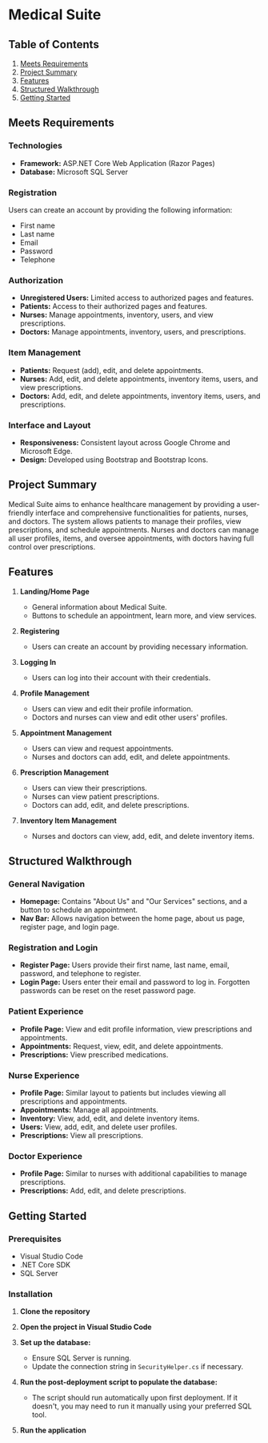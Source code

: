 # Medical Suite

## Table of Contents

1. [Meets Requirements](#meets-requirements)
2. [Project Summary](#project-summary)
3. [Features](#features)
4. [Structured Walkthrough](#structured-walkthrough)
5. [Getting Started](#getting-started)

## Meets Requirements

### Technologies

- **Framework:** ASP.NET Core Web Application (Razor Pages)
- **Database:** Microsoft SQL Server

### Registration

Users can create an account by providing the following information:
- First name
- Last name
- Email
- Password
- Telephone

### Authorization

- **Unregistered Users:** Limited access to authorized pages and features.
- **Patients:** Access to their authorized pages and features.
- **Nurses:** Manage appointments, inventory, users, and view prescriptions.
- **Doctors:** Manage appointments, inventory, users, and prescriptions.

### Item Management

- **Patients:** Request (add), edit, and delete appointments.
- **Nurses:** Add, edit, and delete appointments, inventory items, users, and view prescriptions.
- **Doctors:** Add, edit, and delete appointments, inventory items, users, and prescriptions.

### Interface and Layout

- **Responsiveness:** Consistent layout across Google Chrome and Microsoft Edge.
- **Design:** Developed using Bootstrap and Bootstrap Icons.

## Project Summary

Medical Suite aims to enhance healthcare management by providing a user-friendly interface and comprehensive functionalities for patients, nurses, and doctors. The system allows patients to manage their profiles, view prescriptions, and schedule appointments. Nurses and doctors can manage all user profiles, items, and oversee appointments, with doctors having full control over prescriptions.

## Features

1. **Landing/Home Page**
    - General information about Medical Suite.
    - Buttons to schedule an appointment, learn more, and view services.

2. **Registering**
    - Users can create an account by providing necessary information.

3. **Logging In**
    - Users can log into their account with their credentials.

4. **Profile Management**
    - Users can view and edit their profile information.
    - Doctors and nurses can view and edit other users' profiles.

5. **Appointment Management**
    - Users can view and request appointments.
    - Nurses and doctors can add, edit, and delete appointments.

6. **Prescription Management**
    - Users can view their prescriptions.
    - Nurses can view patient prescriptions.
    - Doctors can add, edit, and delete prescriptions.

7. **Inventory Item Management**
    - Nurses and doctors can view, add, edit, and delete inventory items.

## Structured Walkthrough

### General Navigation

- **Homepage:** Contains "About Us" and "Our Services" sections, and a button to schedule an appointment.
- **Nav Bar:** Allows navigation between the home page, about us page, register page, and login page.

### Registration and Login

- **Register Page:** Users provide their first name, last name, email, password, and telephone to register. 
- **Login Page:** Users enter their email and password to log in. Forgotten passwords can be reset on the reset password page.

### Patient Experience

- **Profile Page:** View and edit profile information, view prescriptions and appointments.
- **Appointments:** Request, view, edit, and delete appointments.
- **Prescriptions:** View prescribed medications.

### Nurse Experience

- **Profile Page:** Similar layout to patients but includes viewing all prescriptions and appointments.
- **Appointments:** Manage all appointments.
- **Inventory:** View, add, edit, and delete inventory items.
- **Users:** View, add, edit, and delete user profiles.
- **Prescriptions:** View all prescriptions.

### Doctor Experience

- **Profile Page:** Similar to nurses with additional capabilities to manage prescriptions.
- **Prescriptions:** Add, edit, and delete prescriptions.

## Getting Started

### Prerequisites

- Visual Studio Code
- .NET Core SDK
- SQL Server

### Installation

1. **Clone the repository**
    
2. **Open the project in Visual Studio Code**
    
3. **Set up the database:**
    - Ensure SQL Server is running.
    - Update the connection string in `SecurityHelper.cs` if necessary.

4. **Run the post-deployment script to populate the database:**
    - The script should run automatically upon first deployment. If it doesn't, you may need to run it manually using your preferred SQL tool.

5. **Run the application**
    
